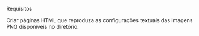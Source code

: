Requisitos

Criar páginas HTML que reproduza as configurações textuais das imagens PNG disponíveis no diretório.
